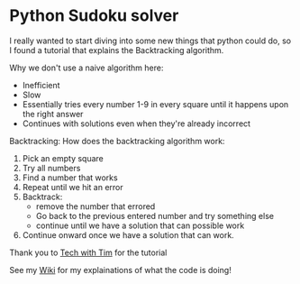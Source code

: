# Python Sudoku solver

I really wanted to start diving into some new things that python could do, so I found a tutorial that explains the Backtracking algorithm. 

Why we don't use a naive algorithm here:
* Inefficient
* Slow
* Essentially tries every number 1-9 in every square until it happens upon the right answer
* Continues with solutions even when they're already incorrect

Backtracking:
How does the backtracking algorithm work:
 1. Pick an empty square
 2. Try all numbers
 3. Find a number that works
 4. Repeat until we hit an error
 5. Backtrack:
	 - remove the number that errored
	 - Go back to the previous entered number and try something else
	 - continue until we have a solution that can possible work
 6. Continue onward once we have a solution that can work.


Thank you to [Tech with Tim](https://www.youtube.com/watch?v=eqUwSA0xI-s&list=PLzMcBGfZo4-kE3aF6Y0wNBNih7hWRAU2o&index=1&ab_channel=TechWithTim) for the tutorial

See my [Wiki](https://github.com/horthbynorthwest/sudoku_solver/wiki) for my explainations of what the code is doing!